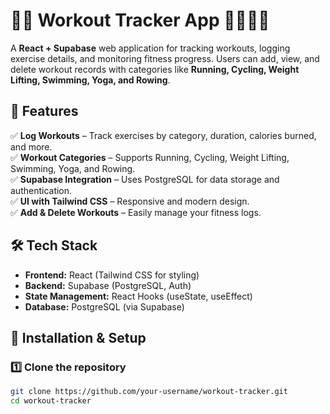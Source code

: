 # 🏋️‍♂️ Workout Tracker App 🚴‍♂️🏃‍♂️

A **React + Supabase** web application for tracking workouts, logging exercise details, and monitoring fitness progress. Users can add, view, and delete workout records with categories like **Running, Cycling, Weight Lifting, Swimming, Yoga, and Rowing**.

## 📌 Features
✅ **Log Workouts** – Track exercises by category, duration, calories burned, and more.  
✅ **Workout Categories** – Supports Running, Cycling, Weight Lifting, Swimming, Yoga, and Rowing.  
✅ **Supabase Integration** – Uses PostgreSQL for data storage and authentication.  
✅ **UI with Tailwind CSS** – Responsive and modern design.  
✅ **Add & Delete Workouts** – Easily manage your fitness logs.  

## 🛠 Tech Stack
- **Frontend:** React (Tailwind CSS for styling)  
- **Backend:** Supabase (PostgreSQL, Auth)  
- **State Management:** React Hooks (useState, useEffect)  
- **Database:** PostgreSQL (via Supabase)  

## 🚀 Installation & Setup

### 1️⃣ Clone the repository
```bash
git clone https://github.com/your-username/workout-tracker.git
cd workout-tracker

